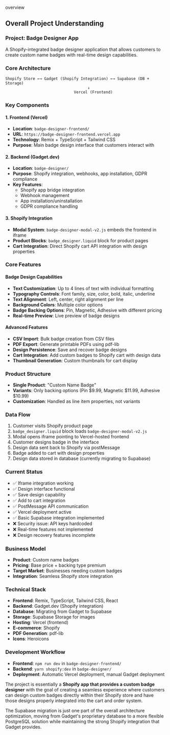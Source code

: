overview

## **Overall Project Understanding**

### **Project: Badge Designer App**
A Shopify-integrated badge designer application that allows customers to create custom name badges with real-time design capabilities.

### **Core Architecture**
```
Shopify Store ←→ Gadget (Shopify Integration) ←→ Supabase (DB + Storage)
                                    ↓
                              Vercel (Frontend)
```

### **Key Components**

#### **1. Frontend (Vercel)**
- **Location**: `badge-designer-frontend/`
- **URL**: `https://badge-designer-frontend.vercel.app`
- **Technology**: Remix + TypeScript + Tailwind CSS
- **Purpose**: Main badge design interface that customers interact with

#### **2. Backend (Gadget.dev)**
- **Location**: `badge-designer/`
- **Purpose**: Shopify integration, webhooks, app installation, GDPR compliance
- **Key Features**: 
  - Shopify app bridge integration
  - Webhook management
  - App installation/uninstallation
  - GDPR compliance handling

#### **3. Shopify Integration**
- **Modal System**: `badge-designer-modal-v2.js` embeds the frontend in iframe
- **Product Blocks**: `badge_designer.liquid` block for product pages
- **Cart Integration**: Direct Shopify cart API integration with design properties

### **Core Features**

#### **Badge Design Capabilities**
- **Text Customization**: Up to 4 lines of text with individual formatting
- **Typography Controls**: Font family, size, color, bold, italic, underline
- **Text Alignment**: Left, center, right alignment per line
- **Background Colors**: Multiple color options
- **Badge Backing Options**: Pin, Magnetic, Adhesive with different pricing
- **Real-time Preview**: Live preview of badge designs

#### **Advanced Features**
- **CSV Import**: Bulk badge creation from CSV files
- **PDF Export**: Generate printable PDFs using pdf-lib
- **Design Persistence**: Save and recover badge designs
- **Cart Integration**: Add custom badges to Shopify cart with design data
- **Thumbnail Generation**: Custom thumbnails for cart display

### **Product Structure**
- **Single Product**: "Custom Name Badge"
- **Variants**: Only backing options (Pin $9.99, Magnetic $11.99, Adhesive $10.99)
- **Customization**: Handled as line item properties, not variants

### **Data Flow**
1. Customer visits Shopify product page
2. `badge_designer.liquid` block loads `badge-designer-modal-v2.js`
3. Modal opens iframe pointing to Vercel-hosted frontend
4. Customer designs badge in the interface
5. Design data sent back to Shopify via postMessage
6. Badge added to cart with design properties
7. Design data stored in database (currently migrating to Supabase)

### **Current Status**
- ✅ Iframe integration working
- ✅ Design interface functional
- ✅ Save design capability
- ✅ Add to cart integration
- ✅ PostMessage API communication
- ✅ Vercel deployment active
- ✅ Basic Supabase integration implemented
- ❌ Security issue: API keys hardcoded
- ❌ Real-time features not implemented
- ❌ Design recovery features incomplete

### **Business Model**
- **Product**: Custom name badges
- **Pricing**: Base price + backing type premium
- **Target Market**: Businesses needing custom badges
- **Integration**: Seamless Shopify store integration

### **Technical Stack**
- **Frontend**: Remix, TypeScript, Tailwind CSS, React
- **Backend**: Gadget.dev (Shopify integration)
- **Database**: Migrating from Gadget to Supabase
- **Storage**: Supabase Storage for images
- **Hosting**: Vercel (frontend)
- **E-commerce**: Shopify
- **PDF Generation**: pdf-lib
- **Icons**: Heroicons

### **Development Workflow**
- **Frontend**: `npm run dev` in `badge-designer-frontend/`
- **Backend**: `yarn shopify:dev` in `badge-designer/`
- **Deployment**: Automatic Vercel deployment, manual Gadget deployment

The project is essentially a **Shopify app that provides a custom badge designer** with the goal of creating a seamless experience where customers can design custom badges directly within their Shopify store and have those designs properly integrated into the cart and order system.

The Supabase migration is just one part of the overall architecture optimization, moving from Gadget's proprietary database to a more flexible PostgreSQL solution while maintaining the strong Shopify integration that Gadget provides.